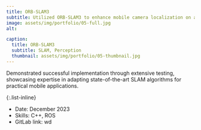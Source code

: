 ```yaml
---
title: ORB-SLAM3
subtitle: Utilized ORB-SLAM3 to enhance mobile camera localization on a smartphone platform.
image: assets/img/portfolio/05-full.jpg
alt: 

caption:
  title: ORB-SLAM3
  subtitle: SLAM, Perception
  thumbnail: assets/img/portfolio/05-thumbnail.jpg
---
```

Demonstrated successful implementation through extensive testing, showcasing expertise in adapting
state-of-the-art SLAM algorithms for practical mobile applications.

{:.list-inline}
- Date: December 2023
- Skills: C++, ROS
- GitLab link: wd

